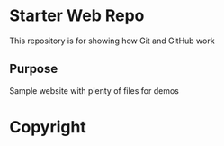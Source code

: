 # Starter Web Repo

This repository is for showing how Git and GitHub work

## Purpose

Sample website with plenty of files for demos

# Copyright
